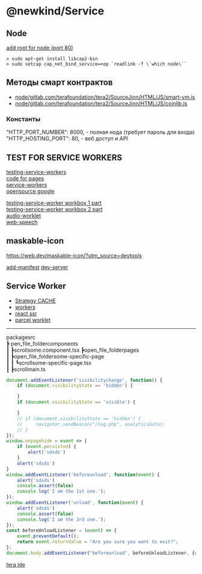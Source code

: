 # @newkind/Service
## Node
[add root for node (port 80)](https://stackoverflow.com/questions/60372618/nodejs-listen-eacces-permission-denied-0-0-0-080)
```shell
> sudo apt-get install libcap2-bin 
> sudo setcap cap_net_bind_service=+ep `readlink -f \`which node\`` 
```
## Методы смарт контрактов
* [node/gitlab.com/terafoundation/tera2/SourceJinn/HTML/JS/smart-vm.js](https://gitlab.com/terafoundation/tera2/-/blob/master/Source/HTML/JS/smart-vm.js#L514)
* [node/gitlab.com/terafoundation/tera2/SourceJinn/HTML/JS/coinlib.js](https://gitlab.com/terafoundation/tera2/-/blob/master/Source/HTML/JS/coinlib.js)

### Константы
"HTTP_PORT_NUMBER": 8000, - полная нода (требует пароль для входа)
"HTTP_HOSTING_PORT": 80, - веб доступ и API

## TEST FOR SERVICE WORKERS
[testing-service-workers](https://medium.com/dev-channel/testing-service-workers-318d7b016b19)  
[code for pages](https://github.com/googlearchive/web-testing-examples/blob/master/test/in-page/register.js)  
[service-workers](https://github.com/zackargyle/service-workers)  
[opensource google](https://opensource.google)  

[testing-service-worker workbox 1 part](https://medium.com/ynap-tech/how-we-built-a-service-worker-for-our-micro-frontends-881eabfbf267)  
[testing-service-worker workbox 2 part](https://medium.com/ynap-tech/testing-service-worker-2f9ede60bae)  
[audio-worklet](https://googlechromelabs.github.io/web-audio-samples/audio-worklet/)  
[web-speech](https://github.com/mdn/web-speech-api)
## maskable-icon
https://web.dev/maskable-icon/?utm_source=devtools

[add-manifest](https://web.dev/add-manifest/)
[dev-server](https://parceljs.org/features/development#dev-server)

## Service Worker
* [Strategy CACHE](https://habr.com/ru/company/2gis/blog/345552/)
* [workers](https://medium.com/@vKuka/%D0%B2%D0%B5%D0%B1-%D0%B2%D0%BE%D1%80%D0%BA%D0%B5%D1%80%D1%8B-%D1%81%D0%B5%D1%80%D0%B2%D0%B8%D1%81-%D0%B2%D0%BE%D1%80%D0%BA%D0%B5%D1%80%D1%8B-%D0%B8-%D0%B2%D0%BE%D1%80%D0%BA%D0%BB%D0%B5%D1%82%D1%8B-1e2f561312fd)
* [react ssr](https://habr.com/ru/post/551948/)
* [parcel worklet](https://parceljs.org/blog/rc0/)
---  

packagesrc  
┣ pen_file_foldercomponents  
┃ ┣scrollsome.component.tsx
┣open_file_folderpages  
┃ ┣open_file_foldersome-specific-page  
┃ ┃ ┗scrollsome-specific-page.tsx  
┃ ┣scrollmain.ts

```js
document.addEventListener('visibilitychange', function() {
    if (document.visibilityState == 'hidden') {

    }
    if (document.visibilityState == 'visible') {

    }
    // if (document.visibilityState == 'hidden') {
    //     navigator.sendBeacon("/log.php", analyticsData);
    // }
});
window.onpagehide = event => {
    if (event.persisted) {
        alert('sdsds')
    }
    alert('sdsds')
}
window.addEventListener('beforeunload', function(event) {
    alert('sdsds')
    console.assert(false)
    console.log('I am the 1st one.');
});
window.addEventListener('unload', function(event) {
    alert('sdsds')
    console.assert(false)
    console.log('I am the 3rd one.');
});
const beforeUnloadListener = (event) => {
    event.preventDefault();
    return event.returnValue = "Are you sure you want to exit?";
};
document.body.addEventListener("beforeunload", beforeUnloadListener, {capture: true});
```
[tera ide](https://terawallet.org/dapp-edit.html)